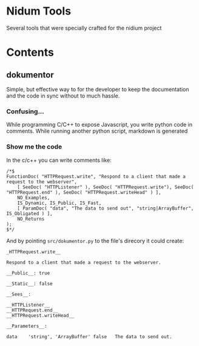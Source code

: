 # Nidum Tools

Several tools that were specially crafted for the nidium project

# Contents

## dokumentor

Simple, but effective way to for the developer to keep the documentation and 
the code in sync without to much hassle.

### Confusing...

While programming C/C++ to expose Javascript, you write python code in comments.
While running another python script, markdown is generated

### Show me the code

In the c/c++ you can write comments like:

```
/*$
FunctionDoc( "HTTPRequest.write", "Respond to a client that made a request to the webserver",
	[ SeeDoc( "HTTPListener" ), SeeDoc( "HTTPRequest.write"), SeeDoc( "HTTPRequest.end" ), SeeDoc( "HTTPRequest.writeHead" ) ],
	NO_Examples,
	IS_Dynamic, IS_Public, IS_Fast,
	[ ParamDoc( "data", "The data to send out", "string|ArrayBuffer", IS_Obligated ) ],
	NO_Returns
);
$*/
```

And by pointing `src/dokumentor.py` to the file's direcory it could create:

```
_HTTPRequest.write__

Respond to a client that made a request to the webserver.

__Public__: true

__Static__: false

__Sees__:

__HTTPListener__
__HTTPRequest.end__
__HTTPRequest.writeHead__

__Parameters__:

data	'string', 'ArrayBuffer'	false	The data to send out.

```
